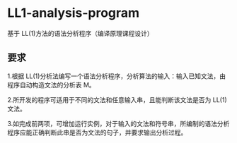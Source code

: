 # LL1-analysis-program

基于 LL(1)方法的语法分析程序（编译原理课程设计）

## 要求

1.根据 LL(1)分析法编写一个语法分析程序，分析算法的输入：输入已知文法，由程序自动构造文法的分析表 M。

2.所开发的程序可适用于不同的文法和任意输入串，且能判断该文法是否为 LL(1)文法。

3.如完成前两项，可增加运行实例，对于输入的文法和符号串，所编制的语法分析程序应能正确判断此串是否为文法的句子，并要求输出分析过程。
